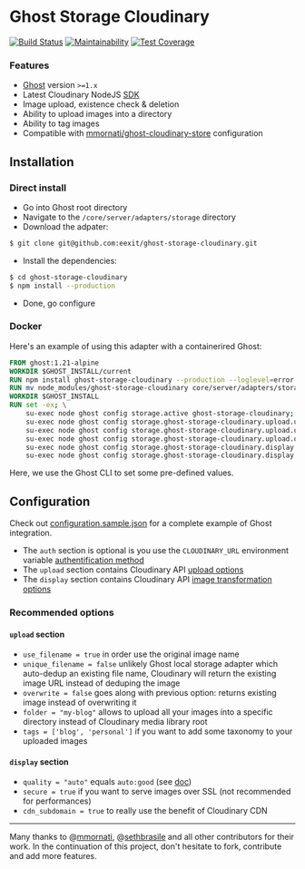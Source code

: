 # Ghost Storage Cloudinary

[![Build Status](https://travis-ci.org/eexit/ghost-storage-cloudinary.svg?branch=master)](https://travis-ci.org/eexit/ghost-storage-cloudinary)
[![Maintainability](https://api.codeclimate.com/v1/badges/f55e8c82a9a526fe9b2f/maintainability)](https://codeclimate.com/github/eexit/ghost-storage-cloudinary/maintainability)
[![Test Coverage](https://api.codeclimate.com/v1/badges/f55e8c82a9a526fe9b2f/test_coverage)](https://codeclimate.com/github/eexit/ghost-storage-cloudinary/test_coverage)

### Features

- [Ghost](https://github.com/TryGhost/Ghost) version `>=1.x`
- Latest Cloudinary NodeJS [SDK](https://github.com/cloudinary/cloudinary_npm)
- Image upload, existence check & deletion
- Ability to upload images into a directory
- Ability to tag images
- Compatible with [mmornati/ghost-cloudinary-store](https://github.com/mmornati/ghost-cloudinary-store) configuration

## Installation

### Direct install

- Go into Ghost root directory
- Navigate to the `/core/server/adapters/storage` directory
- Download the adpater:

```bash
$ git clone git@github.com:eexit/ghost-storage-cloudinary.git
```

- Install the dependencies:

```bash
$ cd ghost-storage-cloudinary
$ npm install --production
```

- Done, go configure

### Docker

Here's an example of using this adapter with a containerired Ghost:

```Dockerfile
FROM ghost:1.21-alpine
WORKDIR $GHOST_INSTALL/current
RUN npm install ghost-storage-cloudinary --production --loglevel=error --no-save
RUN mv node_modules/ghost-storage-cloudinary core/server/adapters/storage
WORKDIR $GHOST_INSTALL
RUN set -ex; \
    su-exec node ghost config storage.active ghost-storage-cloudinary; \
    su-exec node ghost config storage.ghost-storage-cloudinary.upload.use_filename true; \
    su-exec node ghost config storage.ghost-storage-cloudinary.upload.unique_filename false; \
    su-exec node ghost config storage.ghost-storage-cloudinary.upload.overwrite false; \
    su-exec node ghost config storage.ghost-storage-cloudinary.display.quality auto; \
    su-exec node ghost config storage.ghost-storage-cloudinary.display.cdn_subdomain true;
```

Here, we use the Ghost CLI to set some pre-defined values.

## Configuration

Check out [configuration.sample.json](configuration.sample.json) for a complete example of Ghost integration.

- The `auth` section is optional is you use the `CLOUDINARY_URL` environment variable [authentification method](https://cloudinary.com/documentation/node_additional_topics#configuration_options)
- The `upload` section contains Cloudinary API [upload options](https://cloudinary.com/documentation/image_upload_api_reference#upload)
- The `display` section contains Cloudinary API [image transformation options](https://cloudinary.com/documentation/image_transformation_reference)

### Recommended options

#### `upload` section

- `use_filename = true` in order use the original image name
- `unique_filename = false` unlikely Ghost local storage adapter which auto-dedup an existing file name, Cloudinary will return the existing image URL instead of deduping the image
- `overwrite = false` goes along with previous option: returns existing image instead of overwriting it
- `folder = "my-blog"` allows to upload all your images into a specific directory instead of Cloudinary media library root
- `tags = ['blog', 'personal']` if you want to add some taxonomy to your uploaded images

#### `display` section

- `quality = "auto"` equals `auto:good` (see [doc](https://cloudinary.com/documentation/image_transformation_reference#quality_parameter))
- `secure = true` if you want to serve images over SSL (not recommended for performances)
- `cdn_subdomain = true` to really use the benefit of Cloudinary CDN

---

Many thanks to @[mmornati](https://github.com/mmornati), @[sethbrasile](https://github.com/sethbrasile) and all other contributors for their work. In the continuation of this project, don't hesitate to fork, contribute and add more features.

[1]: #editing-configproductionjson
[2]: http://cloudinary.com/documentation/node_additional_topics#configuration_options
[3]: https://www.digitalocean.com/community/tutorials/how-to-read-and-set-environmental-and-shell-variables-on-a-linux-vps